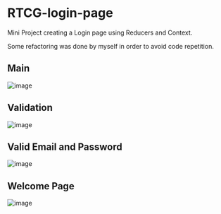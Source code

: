 # RTCG-login-page
Mini Project creating a Login page using Reducers and Context.

Some refactoring was done by myself in order to avoid code repetition.

## Main
![image](https://user-images.githubusercontent.com/61524356/131065417-bb968a68-06b8-4cda-a053-d82795855b9b.png)

## Validation
![image](https://user-images.githubusercontent.com/61524356/131065450-a388f07d-7720-4758-bbb7-9c030e4f7ba0.png)

## Valid Email and Password
![image](https://user-images.githubusercontent.com/61524356/131065516-9ed71c8c-0385-4212-bcfd-65776f8c20a3.png)

## Welcome Page
![image](https://user-images.githubusercontent.com/61524356/131065816-3e70618f-8b3e-4093-b72f-80bf1c3e3c95.png)
